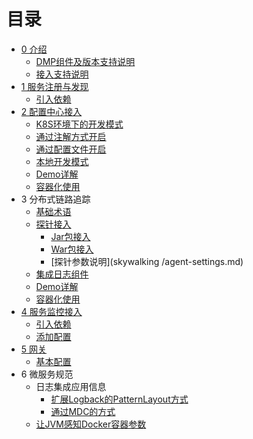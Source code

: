 # 目录

* [0 介绍](README.md)
	* [DMP组件及版本支持说明](DMP-version.md)
	* [接入支持说明](Support-Lists.md)
* [1 服务注册与发现](eureka/README.md)
	* [引入依赖](eureka/pom.md)
* [2 配置中心接入](apollo/README.md)
	* [K8S环境下的开发模式](apollo/Apollo-ConfigSerivce-In-Docker-k8s.md)
	* [通过注解方式开启](apollo/annotation.md)
	* [通过配置文件开启](apollo/bootstrap.md)
	* [本地开发模式](apollo/local-dev.md)
	* [Demo详解](apollo/demo.md)
	* [容器化使用](apollo/docker.md)
* 3 分布式链路追踪
	* [基础术语](skywalking/base.md)
	* [探针接入](skywalking/README.md)
		* [Jar包接入](skywalking/jar.md)
		* [War包接入](skywalking/war.md)
		* [探针参数说明](skywalking /agent-settings.md)
	* [集成日志组件](skywalking/integration-log4j.md)
	* [Demo详解](skywalking/demo.md)
	* [容器化使用](skywalking/docker.md)
* [4 服务监控接入](micrometer/README.md)
	* [引入依赖](micrometer/pom.md)
	* [添加配置](micrometer/conf.md)
* [5 网关](gateway/README.md)
	* [基本配置](gateway/op.md)
* 6 微服务规范
	* 日志集成应用信息
		* [扩展Logback的PatternLayout方式](spec/patternLayout.md)
		* [通过MDC的方式](spec/MDC.md)
	* [让JVM感知Docker容器参数](spec/jvm-docker.md)
